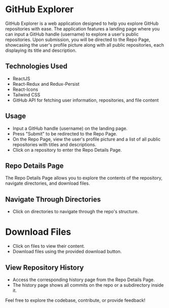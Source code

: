 # GitHub Explorer

GitHub Explorer is a web application designed to help you explore GitHub repositories with ease. The application features a landing page where you can input a GitHub handle (username) to explore a user's public repositories. Upon submission, you will be directed to the Repo Page, showcasing the user's profile picture along with all public repositories, each displaying its title and description.

## Technologies Used
- ReactJS
- React-Redux and Redux-Persist
- React-Icons
- Tailwind CSS
- GitHub API for fetching user information, repositories, and file content

## Usage

- Input a GitHub handle (username) on the landing page.
- Press "Submit" to be redirected to the Repo Page.
- On the Repo Page, view the user's profile picture and a list of all public repositories with titles and   descriptions.
- Click on a repository to enter the Repo Details Page.

## Repo Details Page

The Repo Details Page allows you to explore the contents of the repository, navigate directories, and download files.

## Navigate Through Directories

- Click on directories to navigate through the repo's structure.

# Download Files

- Click on files to view their content.
- Download files using the provided download button.

## View Repository History

- Access the corresponding history page from the Repo Details Page.
- The history page shows all commits on the repo or a subdirectory inside it.


Feel free to explore the codebase, contribute, or provide feedback!